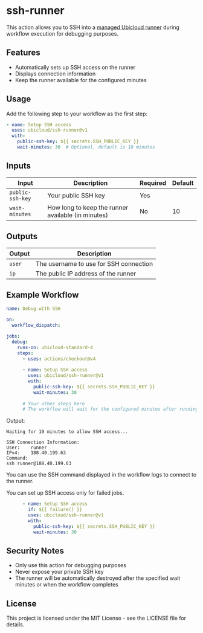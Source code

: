 # ssh-runner

This action allows you to SSH into a [managed Ubicloud runner](https://www.ubicloud.com/use-cases/github-actions) during workflow execution for debugging purposes.

## Features

- Automatically sets up SSH access on the runner
- Displays connection information
- Keep the runner available for the configured minutes

## Usage

Add the following step to your workflow as the first step:

```yaml
- name: Setup SSH access
  uses: ubicloud/ssh-runner@v1
  with:
    public-ssh-key: ${{ secrets.SSH_PUBLIC_KEY }}
    wait-minutes: 30  # Optional, default is 10 minutes
```

## Inputs

| Input             | Description                                       | Required | Default |
|------------------|----------------------------------------------------|----------|---------|
| `public-ssh-key` | Your public SSH key                                | Yes      |         |
| `wait-minutes`   | How long to keep the runner available (in minutes) | No       | 10      |

## Outputs

| Output | Description                            |
|--------|----------------------------------------|
| `user` | The username to use for SSH connection |
| `ip`   | The public IP address of the runner    |

## Example Workflow

```yaml
name: Debug with SSH

on:
  workflow_dispatch:

jobs:
  debug:
    runs-on: ubicloud-standard-4
    steps:
      - uses: actions/checkout@v4
      
      - name: Setup SSH access
        uses: ubicloud/ssh-runner@v1
        with:
          public-ssh-key: ${{ secrets.SSH_PUBLIC_KEY }}
          wait-minutes: 30
      
      # Your other steps here
      # The workflow will wait for the configured minutes after running all steps
```

Output:
```
Waiting for 10 minutes to allow SSH access...

SSH Connection Information:
User:    runner
IPv4:    188.40.199.63
Command:
ssh runner@188.40.199.63
```

You can use the SSH command displayed in the workflow logs to connect to the runner.

You can set up SSH access only for failed jobs.

```yaml
      - name: Setup SSH access
        if: ${{ failure() }}
        uses: ubicloud/ssh-runner@v1
        with:
          public-ssh-key: ${{ secrets.SSH_PUBLIC_KEY }}
          wait-minutes: 30

```

## Security Notes

- Only use this action for debugging purposes
- Never expose your private SSH key
- The runner will be automatically destroyed after the specified wait minutes or when the workflow completes

## License

This project is licensed under the MIT License - see the LICENSE file for details.
